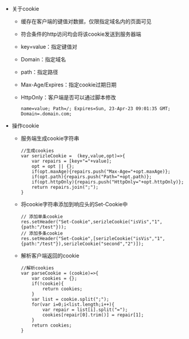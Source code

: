 + 关于cookie
  + 缓存在客户端的键值对数据，仅限指定域名内的页面可见
  + 符合条件的http访问均会将该cookie发送到服务器端
  + key=value：指定键值对
  + Domain：指定域名
  + path：指定路径
  + Max-Age/Expires：指定cookie过期日期
  + HttpOnly：客户端是否可以通过脚本修改

        name=value; Path=/; Expires=Sun, 23-Apr-23 09:01:35 GMT; Domain=.domain.com;
+ 操作cookie
  + 服务端生成cookie字符串

        //生成cookies
        var serizleCookie =  (key,value,opt)=>{
            var repairs = [key+"="+value];
            opt = opt || {};
            if(opt.maxAge){repairs.push("Max-Age="+opt.maxAge)};
            if(opt.path){repairs.push("Path="+opt.path)};
            if(opt.httpOnly){repairs.push("HttpOnly="+opt.httpOnly)};
            return repairs.join(";");
        }
  + 将cookie字符串添加到响应头的Set-Cookie中

        // 添加单条cookie
        res.setHeader("Set-Cookie",serizleCookie("isVis","1",{path:"/test"}));
        // 添加多条cookie
        res.setHeader("Set-Cookie",[serizleCookie("isVis","1",{path:"/test"}),serizleCookie("second","2")]);
  + 解析客户端返回的cookie

        //解析cookies
        var parseCookie = (cookie)=>{
            var cookies = {};
            if(!cookie){
                return cookies;
            }
            var list = cookie.split(";");
            for(var i=0;i<list.length;i++){
                var repair = list[i].split("=");
                cookies[repair[0].trim()] = repair[1];
            }
            return cookies;
        }
